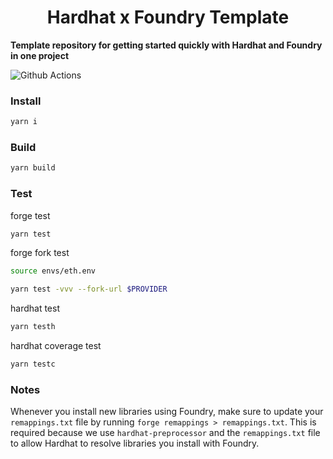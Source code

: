 # <h1 align="center"> Hardhat x Foundry Template </h1>

**Template repository for getting started quickly with Hardhat and Foundry in one project**

![Github Actions](https://github.com/devanonon/hardhat-foundry-template/workflows/test/badge.svg)

### Install

```bash
yarn i
```

### Build

```bash
yarn build
```

### Test
forge test
```bash
yarn test
```

forge fork test
```bash
source envs/eth.env

yarn test -vvv --fork-url $PROVIDER
```

hardhat test
```bash
yarn testh
```

hardhat coverage test
```bash
yarn testc
```

### Notes

Whenever you install new libraries using Foundry, make sure to update your `remappings.txt` file by running `forge remappings > remappings.txt`. This is required because we use `hardhat-preprocessor` and the `remappings.txt` file to allow Hardhat to resolve libraries you install with Foundry.

